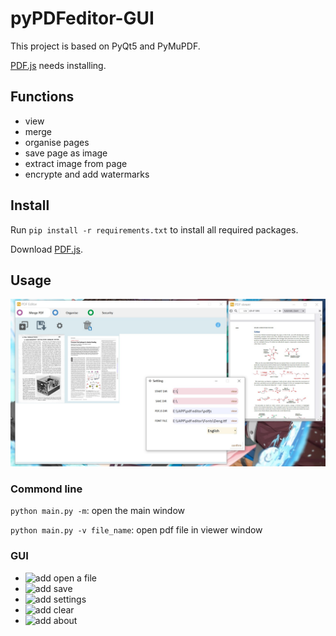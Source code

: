 # pyPDFeditor-GUI
This project is based on PyQt5 and PyMuPDF.

[PDF.js](https://mozilla.github.io/pdf.js/) needs installing.

## Functions
* view
* merge
* organise pages
* save page as image
* extract image from page
* encrypte and add watermarks

## Install
Run ```pip install -r requirements.txt``` to install all required packages.

Download [PDF.js](https://mozilla.github.io/pdf.js/).

## Usage
<img src="https://github.com/Augus1999/pyPDFeditor-GUI/blob/main/ico/workspace.jpg" width="600" alt="add"/>

### Commond line
```python main.py -m```: open the main window

```python main.py -v file_name```: open pdf file in viewer window
### GUI
* <img src="https://github.com/Augus1999/pyPDFeditor-GUI/blob/main/ico/new.png" width="30" alt="add"/> open a file
* <img src="https://github.com/Augus1999/pyPDFeditor-GUI/blob/main/ico/disk.png" width="30" alt="add"/> save
* <img src="https://github.com/Augus1999/pyPDFeditor-GUI/blob/main/ico/settings.png" width="30" alt="add"/> settings
* <img src="https://github.com/Augus1999/pyPDFeditor-GUI/blob/main/ico/clean.png" width="30" alt="add"/> clear
* <img src="https://github.com/Augus1999/pyPDFeditor-GUI/blob/main/ico/about.png" width="20" alt="add"/> about
